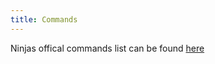 ```yaml
---
title: Commands
---
```


Ninjas offical commands list can be found [here](http://ninjabot.site/commands)
## 
